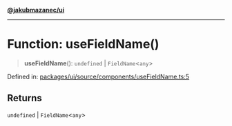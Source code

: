 [**@jakubmazanec/ui**](../README.md)

---

# Function: useFieldName()

> **useFieldName**(): `undefined` \| `FieldName`\<`any`\>

Defined in:
[packages/ui/source/components/useFieldName.ts:5](https://github.com/jakubmazanec/tools/blob/4a8f82fa13ce52bb52e412e9ac98b543cce14fc2/packages/ui/source/components/useFieldName.ts#L5)

## Returns

`undefined` \| `FieldName`\<`any`\>
